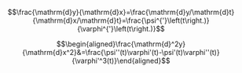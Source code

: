 $$\frac{\mathrm{d}y}{\mathrm{d}x}=\frac{\mathrm{d}y/\mathrm{d}t}{\mathrm{d}x/\mathrm{d}t}=\frac{\psi^{'}\left(t\right.)}{\varphi^{'}\left(t\right.)}$$

$$\begin{aligned}\frac{\mathrm{d}^2y}{\mathrm{d}x^2}&=\frac{\psi''(t)\varphi'(t)-\psi'(t)\varphi''(t)}{\varphi'^3(t)}\end{aligned}$$